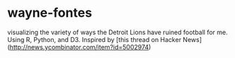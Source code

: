 wayne-fontes
============

visualizing the variety of ways the Detroit Lions have ruined football for me. Using R, Python, and D3. Inspired by [this thread on Hacker News] (http://news.ycombinator.com/item?id=5002974)